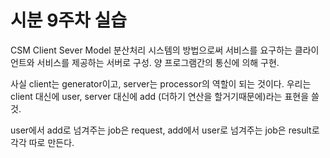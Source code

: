 # 시분 9주차 실습

CSM
Client Sever Model
분산처리 시스템의 방법으로써 서비스를 요구하는 클라이언트와 서비스를 제공하는 서버로 구성.
양 프로그램간의 통신에 의해 구현.

사실 client는 generator이고, server는 processor의 역할이 되는 것이다.
우리는 client 대신에 user, server 대신에 add (더하기 연산을 할거기때문에)라는 표현을 쓸 것.

user에서 add로 넘겨주는 job은 request,
add에서 user로 넘겨주는 job은 result로 각각 따로 만든다.

